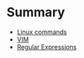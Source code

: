 # Summary

* [Linux commands](linux_commands/README.md)
* [VIM](vim/README.md)
* [Regular Expressions](regular_expressions/README.md)

